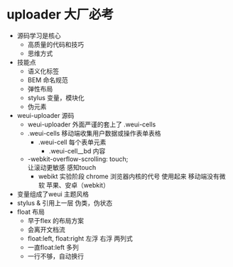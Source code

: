 # uploader 大厂必考

- 源码学习是核心
  - 高质量的代码和技巧
  - 思维方式
- 技能点
  - 语义化标签
  - BEM 命名规范
  - 弹性布局
  - stylus 变量，模块化
  - 伪元素
- weui-uploader 源码
  - weui-uploader 外面严谨的套上了  .weui-cells
  - .weui-cells  移动端收集用户数据或操作表单表格
    - .weui-cell 每个表单元素
      - .weui-cell__bd  内容
  - -webkit-overflow-scrolling: touch;  
    让滚动更敏感 感知touch
    - webikt 实验阶段
      chrome 浏览器内核的代号  使用起来
      移动端没有微软  苹果、安卓（webkit）
- 变量组成了weui 主题风格
- stylus & 引用上一层 伪类，伪状态
- float 布局
  - 早于flex 的布局方案
  - 会离开文档流
  - float:left, float:right 左浮 右浮 两列式
  - 一直float:left 多列
  - 一行不够，自动换行